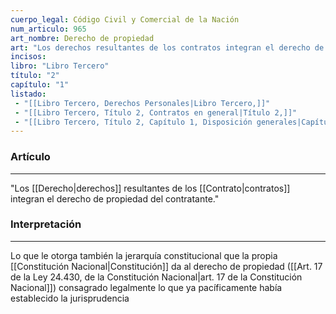 ```yaml
---
cuerpo_legal: Código Civil y Comercial de la Nación
num_articulo: 965
art_nombre: Derecho de propiedad
art: "Los derechos resultantes de los contratos integran el derecho de propiedad del contratante."
incisos: 
libro: "Libro Tercero"
título: "2"
capítulo: "1"
listado:
 - "[[Libro Tercero, Derechos Personales|Libro Tercero,]]"
 - "[[Libro Tercero, Título 2, Contratos en general|Título 2,]]"
 - "[[Libro Tercero, Título 2, Capítulo 1, Disposición generales|Capítulo 1,]]"
---
```

### Artículo
---
"Los [[Derecho|derechos]] resultantes de los [[Contrato|contratos]] integran el derecho de propiedad del contratante."


### Interpretación
---
Lo que le otorga también la jerarquía constitucional que la propia [[Constitución Nacional|Constitución]] da al derecho de propiedad ([[Art. 17 de la Ley 24.430, de la Constitución Nacional|art. 17 de la Constitución Nacional]]) consagrado legalmente lo que ya pacíficamente había establecido la jurisprudencia